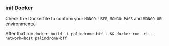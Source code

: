 ### init Docker

Check the Dockerfile to confirm your `MONGO_USER`, `MONGO_PASS` and `MONGO_URL` environments.

After that run `docker build -t palindrome-bff . && docker run -d --network=host palindrome-bff`

